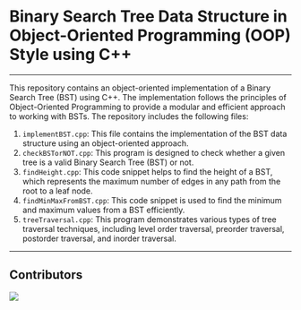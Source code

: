 # Binary Search Tree Data Structure in Object-Oriented Programming (OOP) Style using C++

---

This repository contains an object-oriented implementation of a Binary Search Tree (BST) using C++. The implementation follows the principles of Object-Oriented Programming to provide a modular and efficient approach to working with BSTs. The repository includes the following files:

1. `implementBST.cpp`: This file contains the implementation of the BST data structure using an object-oriented approach.
2. `checkBSTorNOT.cpp`: This program is designed to check whether a given tree is a valid Binary Search Tree (BST) or not.
3. `findHeight.cpp`: This code snippet helps to find the height of a BST, which represents the maximum number of edges in any path from the root to a leaf node.
4. `findMinMaxFromBST.cpp`: This code snippet is used to find the minimum and maximum values from a BST efficiently.
5. `treeTraversal.cpp`: This program demonstrates various types of tree traversal techniques, including level order traversal, preorder traversal, postorder traversal, and inorder traversal.

---

<!-- Authors -->
## Contributors
<a href="https://github.com/Alik-Agarwala/C-Plus-Plus-OOP-Binary-Search-Tree/contributors"><img src="https://contrib.rocks/image?repo=Alik-Agarwala/C-Plus-Plus-OOP-Binary-Search-Tree"></a>
